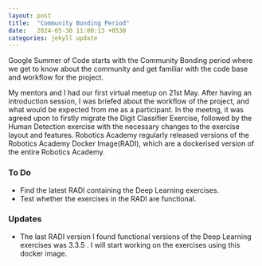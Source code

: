 ```yaml
---
layout: post
title:  "Community Bonding Period"
date:   2024-05-30 11:00:13 +0530
categories: jekyll update
---
```


Google Summer of Code starts with the Community Bonding period where we get to know about the community and get familiar with the code base and workflow for the project.

My mentors and I had our first virtual meetup on 21st May. After having an introduction session, I was briefed about the workflow of the project, and what would be expected from me as a participant. In the meetng, it was agreed upon to firstly migrate the Digit Classifier Exercise, followed by the Human Detection exercise with the necessary changes to the exercise layout and features. Robotics Academy regularly released versions of the Robotics Academy Docker Image(RADI), which are a dockerised version of the entire Robotics Academy.

### To Do
* Find the latest RADI containing the Deep Learning exercises.
* Test whether the exercises in the RADI are functional.

### Updates

* The last RADI version I found functional versions of the Deep Learning exercises was 3.3.5 . I will start working on the exercises using this docker image.
